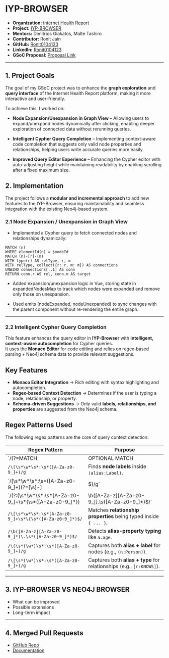 # IYP-BROWSER

- **Organization:** [Internet Health Report](https://github.com/InternetHealthReport)  
- **Project:** [IYP-BROWSER](https://github.com/InternetHealthReport/iyp-browser)  
- **Mentors:** Dimitrios Giakatos, Malte Tashiro  
- **Contributor:** Ronit Jain  
- **GitHub:** [Ronit0104123](https://github.com/Ronit0104123)  
- **LinkedIn:** [Ronit0104123](https://www.linkedin.com/in/ronit-jain0104/)  
- **GSoC Proposal:** [Proposal Link](https://drive.google.com/file/d/12UTzlivJ_dvYWDyHji8hPFaZCVkcXHnt/view?usp=sharing)

---

## 1. Project Goals  

The goal of my GSoC project was to enhance the **graph exploration** and **query interface** of the Internet Health Report platform, making it more interactive and user-friendly.  

To achieve this, I worked on:  

- **Node Expansion/Unexpansion in Graph View** – Allowing users to expand/unexpand nodes dynamically after clicking, enabling deeper exploration of connected data without rerunning queries.  

- **Intelligent Cypher Query Completion** – Implementing context-aware code completion that suggests only valid node properties and relationships, helping users write accurate queries more easily.  

- **Improved Query Editor Experience** – Enhancing the Cypher editor with auto-adjusting height while maintaining readability by enabling scrolling after a fixed maximum size.  


## 2. Implementation  

The project follows a **modular and incremental approach** to add new features to the IYP-Browser, ensuring maintainability and seamless integration with the existing Neo4j-based system.  

### 2.1 Node Expansion / Unexpansion in Graph View  

- Implemented a Cypher query to fetch connected nodes and relationships dynamically:  

```cypher
MATCH (n)
WHERE elementId(n) = $nodeId
MATCH (n)-[r]-(m)
WITH type(r) AS relType, r, m
WITH relType, collect({r: r, m: m}) AS connections
UNWIND connections[..1] AS conn
RETURN conn.r AS rel, conn.m AS target
```
- Added expansion/unexpansion logic in Vue, storing state in expandedNodesMap to track which nodes were expanded and remove only those on unexpansion.

- Used emits (nodeExpanded, nodeUnexpanded) to sync changes with the parent component without re-rendering the entire graph.

---

### 2.2 Intelligent Cypher Query Completion

This feature enhances the query editor in **IYP-Browser** with **intelligent, context-aware autocompletion** for Cypher queries.  
It uses the **Monaco Editor** for code editing and relies on regex-based parsing + Neo4j schema data to provide relevant suggestions.

## Key Features
- **Monaco Editor Integration** → Rich editing with syntax highlighting and autocompletion.  
- **Regex-based Context Detection** → Determines if the user is typing a node, relationship, or property.  
- **Schema-driven Suggestions** → Only valid **labels, relationships, and properties** are suggested from the Neo4j schema.  

## Regex Patterns Used

The following regex patterns are the core of query context detection:

| Regex Pattern | Purpose |
|---------------|---------|
| `/(?=MATCH|OPTIONAL MATCH|MERGE)/gi` | Splits the query whenever a new clause (`MATCH`, `OPTIONAL MATCH`, or `MERGE`) starts. |
| `/\(\s*\w*\s*:\s*([A-Za-z0-9_]+)/g` | Finds **node labels** inside `(alias:Label)`. |
| `/\[\s*\w*\s*:\s*([A-Za-z0-9_]+)(?=[\s\]\-]|$)/g` | Finds **relationship types** inside `[alias:TYPE]`. |
| `/(?:\(\s*\w*\s*:\s*[A-Za-z0-9_]+\s*\{\s*([A-Za-z0-9_]*))|\b([A-Za-z][A-Za-z0-9_]*)\.\s*([A-Za-z0-9_]*)$/` | Detects when the user is typing **node properties** inside `{ ... }` or using **alias.property** notation (e.g., `n.name`). |
| `/\[\s*\w*\s*:\s*[A-Za-z0-9_]+\s*\{\s*([A-Za-z0-9_]*)$/` | Matches **relationship properties** being typed inside `{ ... }`. |
| `/\b([A-Za-z][A-Za-z0-9_]*)\.\s*([A-Za-z0-9_]*)$/` | Detects **alias-property typing** like `a.age`. |
| `/\(\s*(\w*)\s*:\s*([A-Za-z0-9_]+)/g` | Captures both **alias + label** for nodes (e.g., `(n:Person)`). |
| `/\[\s*(\w*)\s*:\s*([A-Za-z0-9_]+)/g` | Captures both **alias + type** for relationships (e.g., `[r:KNOWS]`). |
---



## 3. IYP-BROWSER VS NEO4J BROWSER
- What can be improved  
- Possible extensions  
- Long-term impact  

---

## 4. Merged Pull Requests
- [GitHub Repo](https://github.com/YourUsername/your-repo)  
- [Documentation](https://yourusername.github.io/your-repo/)  
